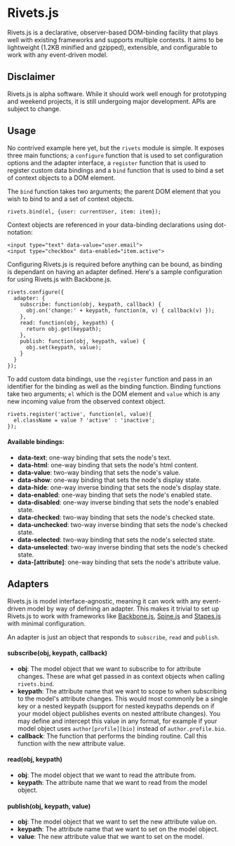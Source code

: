 # Rivets.js

Rivets.js is a declarative, observer-based DOM-binding facility that plays well with existing frameworks and supports multiple contexts. It aims to be lightweight (1.2KB minified and gzipped), extensible, and configurable to work with any event-driven model.

## Disclaimer

Rivets.js is alpha software. While it should work well enough for prototyping and weekend projects, it is still undergoing major development. APIs are subject to change.

## Usage

No contrived example here yet, but the `rivets` module is simple. It exposes three main functions; a `configure` function that is used to set configuration options and the adapter interface, a `register` function that is used to register custom data bindings and a `bind` function that is used to bind a set of context objects to a DOM element.

The `bind` function takes two arguments; the parent DOM element that you wish to bind to and a set of context objects.

    rivets.bind(el, {user: currentUser, item: item});

Context objects are referenced in your data-binding declarations using dot-notation:

    <input type="text" data-value="user.email">
    <input type="checkbox" data-enabled="item.active">

Configuring Rivets.js is required before anything can be bound, as binding is dependant on having an adapter defined. Here's a sample configuration for using Rivets.js with Backbone.js.

    rivets.configure({
      adapter: {
        subscribe: function(obj, keypath, callback) {
          obj.on('change:' + keypath, function(m, v) { callback(v) });
        },
        read: function(obj, keypath) {
          return obj.get(keypath);
        },
        publish: function(obj, keypath, value) {
          obj.set(keypath, value);
        }
      }
    });

To add custom data bindings, use the `register` function and pass in an identifier for the binding as well as the binding function. Binding functions take two arguments; `el` which is the DOM element and `value` which is any new incoming value from the observed context object.

    rivets.register('active', function(el, value){
      el.className = value ? 'active' : 'inactive';
    });

#### Available bindings:

- **data-text**: one-way binding that sets the node's text.
- **data-html**: one-way binding that sets the node's html content.
- **data-value**: two-way binding that sets the node's value.
- **data-show**: one-way binding that sets the node's display state.
- **data-hide**: one-way inverse binding that sets the node's display state.
- **data-enabled**: one-way binding that sets the node's enabled state.
- **data-disabled**: one-way inverse binding that sets the node's enabled state.
- **data-checked**: two-way binding that sets the node's checked state.
- **data-unchecked**: two-way inverse binding that sets the node's checked state.
- **data-selected**: two-way binding that sets the node's selected state.
- **data-unselected**: two-way inverse binding that sets the node's checked state.
- **data-[attribute]**: one-way binding that sets the node's attribute value.

## Adapters

Rivets.js is model interface-agnostic, meaning it can work with any event-driven model by way of defining an adapter. This makes it trivial to set up Rivets.js to work with frameworks like [Backbone.js](http://documentcloud.github.com/backbone/), [Spine.js](http://spinejs.com/) and [Stapes.js](http://hay.github.com/stapes/) with minimal configuration.

An adapter is just an object that responds to `subscribe`, `read` and `publish`.

#### subscribe(obj, keypath, callback)

- **obj**: The model object that we want to subscribe to for attribute changes. These are what get passed in as context objects when calling `rivets.bind`.
- **keypath**: The attribute name that we want to scope to when subscribing to the model's attribute changes. This would most commonly be a single key or a nested keypath (support for nested keypaths depends on if your model object publishes events on nested attribute changes). You may define and intercept this value in any format, for example if your model object uses `author[profile][bio]` instead of `author.profile.bio`.
- **callback**: The function that performs the binding routine. Call this function with the new attribute value.

#### read(obj, keypath)

- **obj**: The model object that we want to read the attribute from.
- **keypath**: The attribute name that we want to read from the model object.

#### publish(obj, keypath, value)

- **obj**: The model object that we want to set the new attribute value on.
- **keypath**: The attribute name that we want to set on the model object.
- **value**: The new attribute value that we want to set on the model.